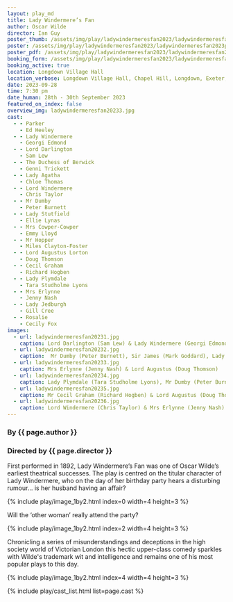 ```yaml
---
layout: play_md
title: Lady Windermere’s Fan
author: Oscar Wilde
director: Ian Guy
poster_thumb: /assets/img/play/ladywindermeresfan2023/ladywindermeresfan2023thumb.jpg
poster: /assets/img/play/ladywindermeresfan2023/ladywindermeresfan2023poster.jpg
poster_pdf: /assets/img/play/ladywindermeresfan2023/ladywindermeresfan2023poster.pdf
booking_form: /assets/img/play/ladywindermeresfan2023/ladywindermeresfan2023bookingform.pdf
booking_active: true
location: Longdown Village Hall
location_verbose: Longdown Village Hall, Chapel Hill, Longdown, Exeter, EX6 7SN
date: 2023-09-28
time: 7:30 pm
date_human: 28th - 30th September 2023
featured_on_index: false
overview_img: ladywindermeresfan20233.jpg
cast:
  - - Parker
    - Ed Heeley
  - - Lady Windermere
    - Georgi Edmond
  - - Lord Darlington
    - Sam Lew
  - - The Duchess of Berwick
    - Genni Trickett
  - - Lady Agatha
    - Chloe Thomas
  - - Lord Windermere
    - Chris Taylor
  - - Mr Dumby
    - Peter Burnett
  - - Lady Stutfield
    - Ellie Lynas
  - - Mrs Cowper-Cowper
    - Emmy Lloyd
  - - Mr Hopper
    - Miles Clayton-Foster
  - - Lord Augustus Lorton
    - Doug Thomson
  - - Cecil Graham
    - Richard Hogben
  - - Lady Plymdale
    - Tara Studholme Lyons
  - - Mrs Erlynne
    - Jenny Nash
  - - Lady Jedburgh
    - Gill Cree
  - - Rosalie
    - Cecily Fox
images:
  - url: ladywindermeresfan20231.jpg
    caption: Lord Darlington (Sam Lew) & Lady Windermere (Georgi Edmond)
  - url: ladywindermeresfan20232.jpg
    caption:  Mr Dumby (Peter Burnett), Sir James (Mark Goddard), Lady Windermere (Georgi Edmond), Mr Hopper (Miles Clayton-Foster), Lady Agatha Carlisle (Chloe Thomas) & the Duchess of Berwick (Genni Trickett)
  - url: ladywindermeresfan20233.jpg
    caption: Mrs Erlynne (Jenny Nash) & Lord Augustus (Doug Thomson)
  - url: ladywindermeresfan20234.jpg
    caption: Lady Plymdale (Tara Studholme Lyons), Mr Dumby (Peter Burnett), Lord Windermere (Chris Taylor) & Mrs Erlynne (Jenny Nash)
  - url: ladywindermeresfan20235.jpg
    caption: Mr Cecil Graham (Richard Hogben) & Lord Augustus (Doug Thomson)
  - url: ladywindermeresfan20236.jpg
    caption: Lord Windermere (Chris Taylor) & Mrs Erlynne (Jenny Nash)
---
```


### By {{ page.author }}
### Directed by {{ page.director }}

First performed in 1892, Lady Windermere’s Fan was one of Oscar Wilde’s earliest
theatrical successes. The play is centred on the titular character of Lady
Windermere, who on the day of her birthday party hears a disturbing rumour... is
her husband having an affair?

{% include play/image_1by2.html index=0 width=4 height=3 %}

Will the ‘other woman’ really attend the party?

{% include play/image_1by2.html index=2 width=4 height=3 %}

Chronicling a series of misunderstandings and deceptions in the high society
world of Victorian London this hectic upper-class comedy sparkles with Wilde's
trademark wit and intelligence and remains one of his most popular plays to this
day.

{% include play/image_1by2.html index=4 width=4 height=3 %}

{% include play/cast_list.html list=page.cast %}
